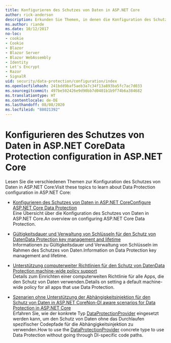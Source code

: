 ```yaml
---
title: Konfigurieren des Schutzes von Daten in ASP.NET Core
author: rick-anderson
description: Erkunden Sie Themen, in denen die Konfiguration des Schutzes von Daten in ASP.NET Core erläutert wird.
ms.author: riande
ms.date: 10/12/2017
no-loc:
- cookie
- Cookie
- Blazor
- Blazor Server
- Blazor WebAssembly
- Identity
- Let's Encrypt
- Razor
- SignalR
uid: security/data-protection/configuration/index
ms.openlocfilehash: 241bdd9baf5aeb3a7c34f13a893ba5fc7ac7d033
ms.sourcegitcommit: 497be502426e9d90bb7d0401b1b9f74b6a384682
ms.translationtype: HT
ms.contentlocale: de-DE
ms.lasthandoff: 08/08/2020
ms.locfileid: "88021392"
---
```

# <a name="data-protection-configuration-in-aspnet-core"></a><span data-ttu-id="11853-103">Konfigurieren des Schutzes von Daten in ASP.NET Core</span><span class="sxs-lookup"><span data-stu-id="11853-103">Data Protection configuration in ASP.NET Core</span></span>

<span data-ttu-id="11853-104">Lesen Sie die verschiedenen Themen zur Konfiguration des Schutzes von Daten in ASP.NET Core:</span><span class="sxs-lookup"><span data-stu-id="11853-104">Visit these topics to learn about Data Protection configuration in ASP.NET Core:</span></span>

* [<span data-ttu-id="11853-105">Konfigurieren des Schutzes von Daten in ASP.NET Core</span><span class="sxs-lookup"><span data-stu-id="11853-105">Configure ASP.NET Core Data Protection</span></span>](xref:security/data-protection/configuration/overview)  
  <span data-ttu-id="11853-106">Eine Übersicht über die Konfiguration des Schutzes von Daten in ASP.NET Core.</span><span class="sxs-lookup"><span data-stu-id="11853-106">An overview on configuring ASP.NET Core Data Protection.</span></span>

* [<span data-ttu-id="11853-107">Gültigkeitsdauer und Verwaltung von Schlüsseln für den Schutz von Daten</span><span class="sxs-lookup"><span data-stu-id="11853-107">Data Protection key management and lifetime</span></span>](xref:security/data-protection/configuration/default-settings)  
  <span data-ttu-id="11853-108">Informationen zu Gültigkeitsdauer und Verwaltung von Schlüsseln im Rahmen des Schutzes von Daten.</span><span class="sxs-lookup"><span data-stu-id="11853-108">Information on Data Protection key management and lifetime.</span></span>

* [<span data-ttu-id="11853-109">Unterstützung computerweiter Richtlinien für den Schutz von Daten</span><span class="sxs-lookup"><span data-stu-id="11853-109">Data Protection machine-wide policy support</span></span>](xref:security/data-protection/configuration/machine-wide-policy)  
  <span data-ttu-id="11853-110">Details zum Einrichten einer computerweiten Richtlinie für alle Apps, die den Schutz von Daten verwenden.</span><span class="sxs-lookup"><span data-stu-id="11853-110">Details on setting a default machine-wide policy for all apps that use Data Protection.</span></span>

* [<span data-ttu-id="11853-111">Szenarien ohne Unterstützung der Abhängigkeitsinjektion für den Schutz von Daten in ASP.NET Core</span><span class="sxs-lookup"><span data-stu-id="11853-111">Non-DI aware scenarios for Data Protection in ASP.NET Core</span></span>](xref:security/data-protection/configuration/non-di-scenarios)  
  <span data-ttu-id="11853-112">Erfahren Sie, wie der konkrete Typ [DataProtectionProvider](/dotnet/api/Microsoft.AspNetCore.DataProtection.DataProtectionProvider) eingesetzt werden kann, um den Schutz von Daten ohne das Durchlaufen spezifischer Codepfade für die Abhängigkeitsinjektion zu verwenden.</span><span class="sxs-lookup"><span data-stu-id="11853-112">How to use the [DataProtectionProvider](/dotnet/api/Microsoft.AspNetCore.DataProtection.DataProtectionProvider) concrete type to use Data Protection without going through DI-specific code paths.</span></span>
